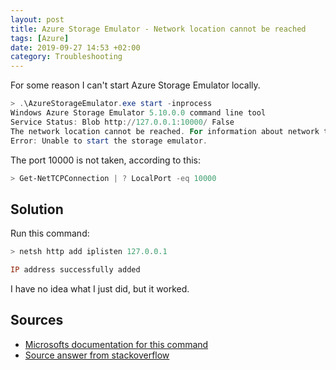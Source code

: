 ```yaml
---
layout: post
title: Azure Storage Emulator - Network location cannot be reached
tags: [Azure]
date: 2019-09-27 14:53 +02:00
category: Troubleshooting
---
```


For some reason I can't start Azure Storage Emulator locally.

```powershell
> .\AzureStorageEmulator.exe start -inprocess
Windows Azure Storage Emulator 5.10.0.0 command line tool
Service Status: Blob http://127.0.0.1:10000/ False
The network location cannot be reached. For information about network troubleshooting, see Windows Help
Error: Unable to start the storage emulator.
```

The port 10000 is not taken, according to this:

```powershell
> Get-NetTCPConnection | ? LocalPort -eq 10000
```

## Solution

Run this command:

```powershell
> netsh http add iplisten 127.0.0.1

IP address successfully added
```

I have no idea what I just did, but it worked.

## Sources

- [Microsofts documentation for this command][1]
- [Source answer from stackoverflow][2]

[1]: https://docs.microsoft.com/nb-no/windows/win32/http/add-iplisten?redirectedfrom=MSDN
[2]: https://stackoverflow.com/questions/34543443/cant-access-127-0-0-1
